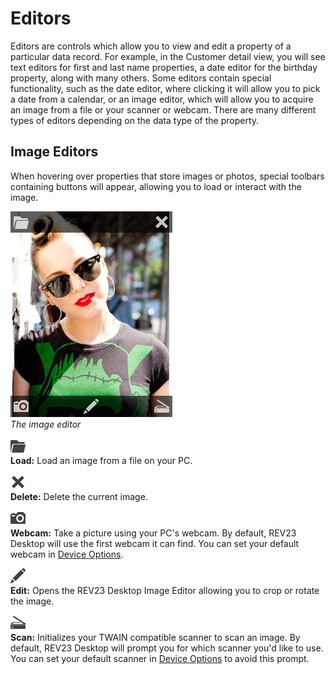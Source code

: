 # Editors

Editors are controls which allow you to view and edit a property of a particular data record. For example, in the Customer detail view, you will see text editors for first and last name properties, a date editor for the birthday property, along with many others. Some editors contain special functionality, such as the date editor, where clicking it will allow you to pick a date from a calendar, or an image editor, which will allow you to acquire an image from a file or your scanner or webcam. There are many different types of editors depending on the data type of the property.

## Image Editors

When hovering over properties that store images or photos, special toolbars containing buttons will appear, allowing you to load or interact with the image.

![Image Editor](img/image_editor.png)  
*The image editor*

![Image Editor Load Button](img/image_editor_load.png)  
**Load:** Load an image from a file on your PC.

![Image Editor Delete Button](img/image_editor_delete.png)  
**Delete:** Delete the current image.

![Image Editor Webcam Button](img/image_editor_webcam.png)  
**Webcam:** Take a picture using your PC's webcam. By default, REV23 Desktop will use the first webcam it can find. You can set your default webcam in [Device Options](../configuration/device-options.md).

![Image Editor Edit Button](img/image_editor_edit.png)  
**Edit:** Opens the REV23 Desktop Image Editor allowing you to crop or rotate the image.

![Image Editor Scan Button](img/image_editor_scan.png)  
**Scan:** Initializes your TWAIN compatible scanner to scan an image. By default, REV23 Desktop will prompt you for which scanner you'd like to use. You can set your default scanner in [Device Options](../configuration/device-options.md) to avoid this prompt.